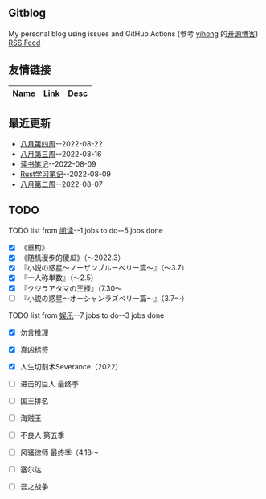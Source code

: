 ## Gitblog
My personal blog using issues and GitHub Actions (参考 [yihong](https://github.com/yihong0618) 的[开源博客](https://github.com/yihong0618/gitblog/issues/177))
[RSS Feed](https://raw.githubusercontent.com/wjianbo/blog-data/main/feed.xml)
## 友情链接
| Name | Link | Desc | 
 | ---- | ---- | ---- |
## 最近更新
- [八月第四周](https://github.com/wjianbo/blog-data/issues/20)--2022-08-22
- [八月第三周](https://github.com/wjianbo/blog-data/issues/19)--2022-08-16
- [读书笔记](https://github.com/wjianbo/blog-data/issues/18)--2022-08-09
- [Rust学习笔记](https://github.com/wjianbo/blog-data/issues/17)--2022-08-09
- [八月第二周](https://github.com/wjianbo/blog-data/issues/16)--2022-08-07
## TODO
TODO list from [阅读](https://github.com/wjianbo/blog-data/issues/5)--1 jobs to do--5 jobs done
- [x] 《重构》
- [x] 《随机漫步的傻瓜》（～2022.3）
- [x] 『小説の惑星〜ノーザンブルーベリー篇～』（～3.7）
- [x] 『一人称単数』（～2.5）
- [x] 『クジラアタマの王様』（7.30〜
- [ ] 『小説の惑星〜オーシャンラズベリー篇～』（3.7〜）

TODO list from [娱乐](https://github.com/wjianbo/blog-data/issues/2)--7 jobs to do--3 jobs done
- [x] 勿言推理
- [x] 真凶标签
- [x] 人生切割术Severance（2022）
- [ ] 进击的巨人 最终季
- [ ] 国王排名
- [ ] 海贼王
- [ ] 不良人 第五季
- [ ] 风骚律师 最终季（4.18～
- [ ] 塞尔达
- [ ] 吾之战争

